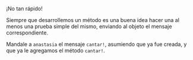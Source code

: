 ¡No tan rápido!

Siempre que desarrollemos un método es una buena idea hacer una al menos una prueba simple del mismo, enviando al objeto el mensaje correspondiente.

Mandale a `anastasia` el mensaje `cantar!`, asumiendo que ya fue creada, y que ya le agregamos el método `cantar!`.